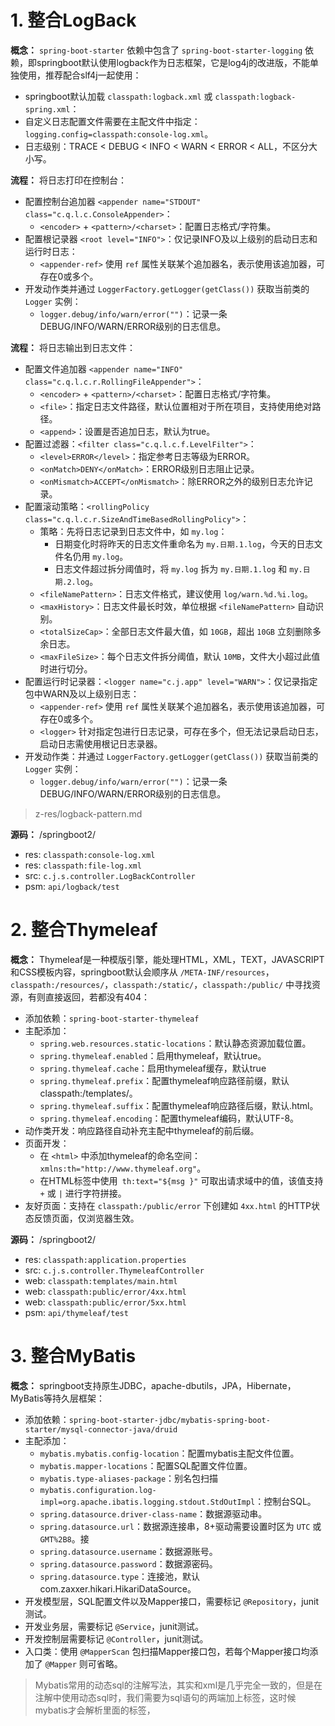 # 1. 整合LogBack

**概念：** `spring-boot-starter` 依赖中包含了 `spring-boot-starter-logging` 依赖，即springboot默认使用logback作为日志框架，它是log4j的改进版，不能单独使用，推荐配合slf4j一起使用：
- springboot默认加载 `classpath:logback.xml` 或 `classpath:logback-spring.xml`：
- 自定义日志配置文件需要在主配文件中指定：`logging.config=classpath:console-log.xml`。
- 日志级别：TRACE < DEBUG < INFO < WARN < ERROR < ALL，不区分大小写。

**流程：** 将日志打印在控制台：
- 配置控制台追加器 `<appender name="STDOUT" class="c.q.l.c.ConsoleAppender>`：
    - `<encoder>` + `<pattern>/<charset>`：配置日志格式/字符集。
- 配置根记录器 `<root level="INFO">`：仅记录INFO及以上级别的启动日志和运行时日志：
    - `<appender-ref>` 使用 `ref` 属性关联某个追加器名，表示使用该追加器，可存在0或多个。
- 开发动作类并通过 `LoggerFactory.getLogger(getClass())` 获取当前类的 `Logger` 实例：
    - `logger.debug/info/warn/error("")`：记录一条DEBUG/INFO/WARN/ERROR级别的日志信息。

**流程：** 将日志输出到日志文件：
- 配置文件追加器 `<appender name="INFO" class="c.q.l.c.r.RollingFileAppender">`：
    - `<encoder>` + `<pattern>/<charset>`：配置日志格式/字符集。
    - `<file>`：指定日志文件路径，默认位置相对于所在项目，支持使用绝对路径。
    - `<append>`：设置是否追加日志，默认为true。
- 配置过滤器：`<filter class="c.q.l.c.f.LevelFilter">`：
    - `<level>ERROR</level>`：指定参考日志等级为ERROR。
    - `<onMatch>DENY</onMatch>`：ERROR级别日志阻止记录。
    - `<onMismatch>ACCEPT</onMismatch>`：除ERROR之外的级别日志允许记录。
- 配置滚动策略：`<rollingPolicy class="c.q.l.c.r.SizeAndTimeBasedRollingPolicy">`：
    - 策略：先将日志记录到日志文件中，如 `my.log`：
        - 日期变化时将昨天的日志文件重命名为 `my.日期.1.log`，今天的日志文件名仍用 `my.log`。
        - 日志文件超过拆分阈值时，将 `my.log` 拆为 `my.日期.1.log` 和 `my.日期.2.log`。
    - `<fileNamePattern>`：日志文件格式，建议使用 `log/warn.%d.%i.log`。
    - `<maxHistory>`：日志文件最长时效，单位根据 `<fileNamePattern>` 自动识别。
    - `<totalSizeCap>`：全部日志文件最大值，如 `10GB`，超出 `10GB` 立刻删除多余日志。
    - `<maxFileSize>`：每个日志文件拆分阈值，默认 `10MB`，文件大小超过此值时进行切分。
- 配置运行时记录器：`<logger name="c.j.app" level="WARN">`：仅记录指定包中WARN及以上级别日志：
    - `<appender-ref>` 使用 `ref` 属性关联某个追加器名，表示使用该追加器，可存在0或多个。
    - `<logger>` 针对指定包进行日志记录，可存在多个，但无法记录启动日志，启动日志需使用根记日志录器。
- 开发动作类：并通过 `LoggerFactory.getLogger(getClass())` 获取当前类的 `Logger` 实例：
    - `logger.debug/info/warn/error("")`：记录一条DEBUG/INFO/WARN/ERROR级别的日志信息。

> z-res/logback-pattern.md

**源码：** /springboot2/
- res: `classpath:console-log.xml`
- res: `classpath:file-log.xml`
- src: `c.j.s.controller.LogBackController`
- psm: `api/logback/test`

# 2. 整合Thymeleaf

**概念：** Thymeleaf是一种模版引擎，能处理HTML，XML，TEXT，JAVASCRIPT和CSS模板内容，springboot默认会顺序从 `/META-INF/resources`，`classpath:/resources/`，`classpath:/static/`，`classpath:/public/` 中寻找资源，有则直接返回，若都没有404：
- 添加依赖：`spring-boot-starter-thymeleaf`
- 主配添加：
    - `spring.web.resources.static-locations`：默认静态资源加载位置。
    - `spring.thymeleaf.enabled`：启用thymeleaf，默认true。
    - `spring.thymeleaf.cache`：启用thymeleaf缓存，默认true
    - `spring.thymeleaf.prefix`：配置thymeleaf响应路径前缀，默认classpath:/templates/。
    - `spring.thymeleaf.suffix`：配置thymeleaf响应路径后缀，默认.html。
    - `spring.thymeleaf.encoding`：配置thymeleaf编码，默认UTF-8。
- 动作类开发：响应路径自动补充主配中thymeleaf的前后缀。
- 页面开发：
    - 在 `<html>` 中添加thymeleaf的命名空间：`xmlns:th="http://www.thymeleaf.org"`。
    - 在HTML标签中使用` th:text="${msg }"` 可取出请求域中的值，该值支持 `+` 或 `|` 进行字符拼接。
- 友好页面：支持在 `classpath:/public/error` 下创建如 `4xx.html` 的HTTP状态反馈页面，仅浏览器生效。

**源码：** /springboot2/
- res: `classpath:application.properties`
- src: `c.j.s.controller.ThymeleafController`
- web: `classpath:templates/main.html`
- web: `classpath:public/error/4xx.html`
- web: `classpath:public/error/5xx.html`
- psm: `api/thymeleaf/test`

# 3. 整合MyBatis

**概念：** springboot支持原生JDBC，apache-dbutils，JPA，Hibernate，MyBatis等持久层框架：
- 添加依赖：`spring-boot-starter-jdbc/mybatis-spring-boot-starter/mysql-connector-java/druid`
- 主配添加：
    - `mybatis.mybatis.config-location`：配置mybatis主配文件位置。
    - `mybatis.mapper-locations`：配置SQL配置文件位置。
    - `mybatis.type-aliases-package`：别名包扫描
    - `mybatis.configuration.log-impl=org.apache.ibatis.logging.stdout.StdOutImpl`：控制台SQL。
    - `spring.datasource.driver-class-name`：数据源驱动串。
    - `spring.datasource.url`：数据源连接串，8+驱动需要设置时区为 `UTC` 或 `GMT%2B8`。接
    - `spring.datasource.username`：数据源账号。
    - `spring.datasource.password`：数据源密码。
    - `spring.datasource.type`：连接池，默认com.zaxxer.hikari.HikariDataSource。
- 开发模型层，SQL配置文件以及Mapper接口，需要标记 `@Repository`，junit测试。
- 开发业务层，需要标记 `@Service`，junit测试。
- 开发控制层需要标记 `@Controller`，junit测试。
- 入口类：使用 `@MapperScan` 包扫描Mapper接口包，若每个Mapper接口均添加了 `@Mapper` 则可省略。


> Mybatis常用的动态sql的注解写法，其实和xml是几乎完全一致的，但是在注解中使用动态sql时，我们需要为sql语句的两端加上<script></script>标签，这时候mybatis才会解析里面的标签，<script>标签的中间内容和xml版本一致。

> 当上面这段@Results代码需要在多个方法用到时，为了提高代码复用性，我们可以为这个@Results注解设置id，然后使用@ResultMap注解来复用这段代码。
@Results(id="loginResult", value={
    @Result(...),
    @Result(...)
    ...
})

> 当其他地方仍想使用这个@Results映射的时候，可以直接添加如下注解
@ResultMap(value="loginResult")



4. 发布到独立的tomcat中运行

在开发阶段我们推荐使用内嵌的tomcat进行开发，因为这样会方便很多，但是到生成环境，我希望在独立的tomcat容器中运行，因为我们需要对tomcat做额外的优化，这时我们需要将工程打包成war包发进行发布。
 
在pom.xml中添加如下依赖，替换之前的tomcat依赖
<dependency>
    <groupId>org.springframework.boot</groupId>
    <artifactId>spring-boot-starter-tomcat</artifactId>
    <scope>provided</scope>
</dependency>


tips：设置为provided是在打包时会将该包排除，因为要放到独立的tomcat中运行，是不需要的。

入口类继承SpringBootServletInitializer，然后重写configure，将入口类设置进去
@SpringBootApplication
public class HelloWorldApplication extends SpringBootServletInitializer{
	@Override
	protected SpringApplicationBuilder configure(SpringApplicationBuilder builder) {
		return builder.sources(HelloWorldApplication.class);
	} 
}


项目右键run as：maven clean，清除之前打过的war包；
项目右键run as：maven install，将项目打成war包；
在项目的target文件夹下，你可以看到打成的war包；
将war包复制粘贴出来，重命名为项目名（建议，结合你项目代码中所用到的项目名）；
将war包放到tomcat安装目录下的webapps文件夹中；
启动tomcat；
浏览器访问：http://127.0.0.1:端口号/项目名/首页html；

